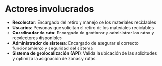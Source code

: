 # Actores involucrados

- **Recolector**: Encargado del retiro y manejo de los materiales reciclables
- **Usuarios**: Personas que solicitan el retiro de los materiales reciclables
- **Coordinador de ruta**: Encargado de gestionar y administrar las rutas y recolectores disponibles
- **Administrador de sistema**: Encargado de asegurar el correcto funcionamiento y seguridad del sistema
- **Sistema de geolocalización (API)**: Valida la ubicación de las solicitudes y optimiza la asignación de zonas y rutas. 
